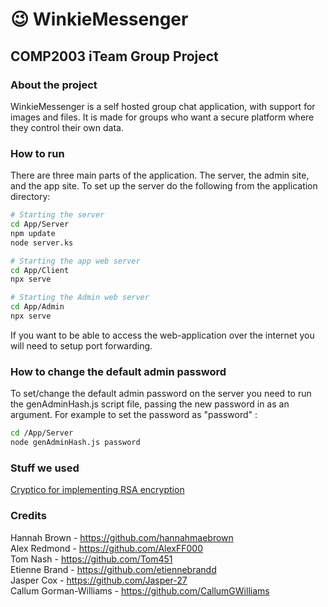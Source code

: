 # 😉 WinkieMessenger #
## COMP2003 iTeam Group Project ## 

### About the project ###
WinkieMessenger is a self hosted group chat application, with support for images and files. It is made for groups who want a secure platform where they control their own data. 

### How to run 

There are three main parts of the application. The server, the admin site, and the app site. To set up the server do the following from the application directory: 

``` sh
# Starting the server 
cd App/Server
npm update
node server.ks

# Starting the app web server 
cd App/Client
npx serve

# Starting the Admin web server 
cd App/Admin
npx serve

```

If you want to be able to access the web-application over the internet you will need to setup port forwarding. 


### How to change the default admin password ###
To set/change the default admin password on the server you need to run the genAdminHash.js script file, passing the new password in as an argument. For example to set the password as "password" : 

``` sh
cd /App/Server
node genAdminHash.js password
```

### Stuff we used 
[Cryptico for implementing RSA encryption](https://github.com/wwwtyro/cryptico "Their website")

### Credits ###
Hannah Brown - https://github.com/hannahmaebrown <br>
Alex Redmond - https://github.com/AlexFF000 <br>
Tom Nash - https://github.com/Tom451 <br>
Etienne Brand - https://github.com/etiennebrandd<br>
Jasper Cox - https://github.com/Jasper-27 <br>
Callum Gorman-Williams - https://github.com/CallumGWilliams <br>

